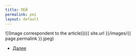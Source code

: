 ```yaml
---
title: ПЕЙ
permalink: pei
layout: default
---
```



![(Image correspondent to the article)]({{ site.url }}/images/{{ page.permalink }}.jpeg)


+ [Далее](poi)
